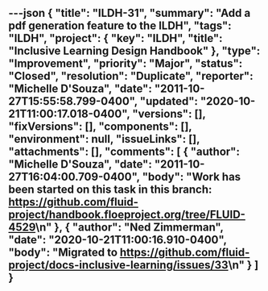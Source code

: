 ---json
{
  "title": "ILDH-31",
  "summary": "Add a pdf generation feature to the ILDH",
  "tags": "ILDH",
  "project": {
    "key": "ILDH",
    "title": "Inclusive Learning Design Handbook"
  },
  "type": "Improvement",
  "priority": "Major",
  "status": "Closed",
  "resolution": "Duplicate",
  "reporter": "Michelle D'Souza",
  "date": "2011-10-27T15:55:58.799-0400",
  "updated": "2020-10-21T11:00:17.018-0400",
  "versions": [],
  "fixVersions": [],
  "components": [],
  "environment": null,
  "issueLinks": [],
  "attachments": [],
  "comments": [
    {
      "author": "Michelle D'Souza",
      "date": "2011-10-27T16:04:00.709-0400",
      "body": "Work has been started on this task in this branch: <https://github.com/fluid-project/handbook.floeproject.org/tree/FLUID-4529>\n"
    },
    {
      "author": "Ned Zimmerman",
      "date": "2020-10-21T11:00:16.910-0400",
      "body": "Migrated to <https://github.com/fluid-project/docs-inclusive-learning/issues/33>\n"
    }
  ]
}
---

        